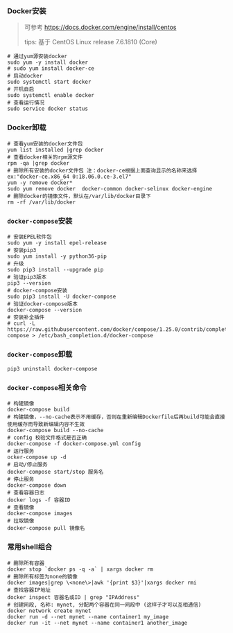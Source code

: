 ### Docker安装

> 可参考 https://docs.docker.com/engine/install/centos
> 
> tips: 基于 CentOS Linux release 7.6.1810 (Core)

```shell
# 通过yum源安装docker
sudo yum -y install docker
# sudo yum install docker-ce
# 启动docker
sudo systemctl start docker
# 开机自启
sudo systemctl enable docker
# 查看运行情况
sudo service docker status
```

### Docker卸载

```shell
# 查看yum安装的docker文件包
yum list installed |grep docker
# 查看docker相关的rpm源文件
rpm -qa |grep docker
# 删除所有安装的docker文件包 注：docker-ce根据上面查询显示的名称来选择 ex:"docker-ce.x86_64 0:18.06.0.ce-3.el7"
yum -y remove docker*
sudo yum remove docker  docker-common docker-selinux docker-engine
# 删除docker的镜像文件，默认在/var/lib/docker目录下 
rm -rf /var/lib/docker
```


### `docker-compose`安装

```shell
# 安装EPEL软件包
sudo yum -y install epel-release
# 安装pip3
sudo yum install -y python36-pip
# 升级
sudo pip3 install --upgrade pip
# 验证pip3版本
pip3 --version
# docker-compose安装
sudo pip3 install -U docker-compose
# 验证docker-compose版本
docker-compose --version
# 安装补全插件
# curl -L https://raw.githubusercontent.com/docker/compose/1.25.0/contrib/completion/bash/docker-compose > /etc/bash_completion.d/docker-compose
```

### `docker-compose`卸载

```shell
pip3 uninstall docker-compose
```

### `docker-compose`相关命令

```shell
# 构建镜像
docker-compose build
# 构建镜像，--no-cache表示不用缓存，否则在重新编辑Dockerfile后再build可能会直接使用缓存而导致新编辑内容不生效
docker-compose build --no-cache
# config 校验文件格式是否正确
docker-compose -f docker-compose.yml config
# 运行服务
ocker-compose up -d
# 启动/停止服务
docker-compose start/stop 服务名
# 停止服务
docker-compose down
# 查看容器日志
docker logs -f 容器ID
# 查看镜像
docker-compose images
# 拉取镜像
docker-compose pull 镜像名
```

### 常用shell组合

```shell
# 删除所有容器
docker stop `docker ps -q -a` | xargs docker rm
# 删除所有标签为none的镜像
docker images|grep \<none\>|awk '{print $3}'|xargs docker rmi
# 查找容器IP地址
docker inspect 容器名或ID | grep "IPAddress"
# 创建网段, 名称: mynet, 分配两个容器在同一网段中 (这样子才可以互相通信)
docker network create mynet
docker run -d --net mynet --name container1 my_image
docker run -it --net mynet --name container1 another_image
```
